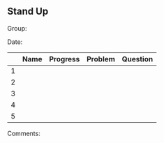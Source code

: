 ## Stand Up

Group: 

Date:


|| Name  | Progress | Problem | Question |
| ------------- | ------------- | ------------- | ------------- | ------------- |
|1|               |               |               |
|2|               |               |               |
|3|               |               |               |
|4|               |               |               |
|5|               |               |               |


Comments:
